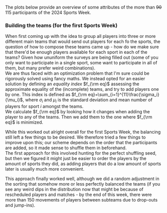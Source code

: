
The plots below provide an overview of some attributes of the more than ~~90~~ 115 participants of the 2024 Sports Week.

### Building the teams (for the first Sports Week)

When first coming up with the idea to group all players into three or more different main teams that would send out players for each fo the sports, the question of how to compose these teams came up - how do we make sure that there'd be enough players available for each sport in each of the teams?
Given how ununiform the surveys are being filled out (some of you only want to participate in a single sport, some want to participate in all of them, but many prefer weird combinations).\
We are thus faced with an optimization problem that I'm sure could be rigorously solved using fancy maths. We instead opted for an easier solution by defining an *equality index* $f_{\rm eq}$ assessing the approximate equality of the (incomplete) teams, and try to add players one by one. This index is defined as $f_{\rm eq}=\sum_{i=1}^{11}\frac{\sigma_i}{\mu_i}$, where $\sigma_i$ and $\mu_i$ is the standard deviation and mean number of players for sport $i$ amongst the teams.\
We calculate $f_{\rm eq}$ by looking how it changes when adding the player to any of the teams. Then we add them to the one where $f_{\rm eq}$ is minimized.

While this worked out alright overall for the first Sports Week, the balancing still left a few things to be desired. We therefore tried a few things to improve upon this; our scheme depends on the order that the participants are added, so it made sense to shuffle them in beforehand.\
The first approach for this involved hunting for the perfect shuffling seed, but then we figured it might just be easier to order the players by the amount of sports they did, as adding players that do a low amount of sports later is usually much more convenient.

This approach finally worked well, although we did a random adjustment in the sorting that somehow more or less perfectly balanced the teams (if you see any weird dips in the distribution now that might be because of rescheduled players and matches - by the end of this week, there were more than 150 movements of players between subteams due to drop-outs and jump-ins).

